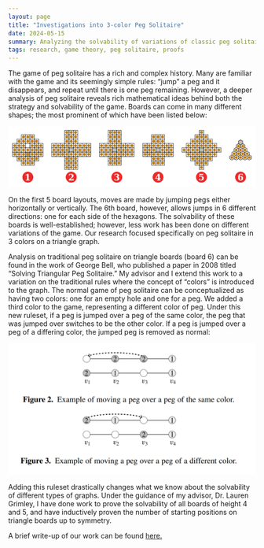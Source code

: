 ```yaml
---
layout: page
title: "Investigations into 3-color Peg Solitaire"
date: 2024-05-15
summary: Analyzing the solvability of variations of classic peg solitaire.
tags: research, game theory, peg solitaire, proofs
---
```


The game of peg solitaire has a rich and complex history. Many are familiar with the game and its seemingly simple rules: “jump” a peg and it disappears, and repeat until there is one peg remaining. However, a deeper analysis of peg solitaire reveals rich mathematical ideas behind both the strategy and solvability of the game. Boards can come in many different shapes; the most prominent of which have been listed below:

![Peg Solitaire Board Shapes](/images/research/peg-solitaire/boardshapes.png)

On the first 5 board layouts, moves are made by jumping pegs either horizontally or vertically. The 6th board, however, allows jumps in 6 different directions: one for each side of the hexagons. The solvability of these boards is well-established; however, less work has been done on different variations of the game. Our research focused specifically on peg solitaire in 3 colors on a triangle graph.

Analysis on traditional peg solitaire on triangle boards (board 6) can be found in the work of George Bell, who published a paper in 2008 titled “Solving Triangular Peg Solitaire.” My
advisor and I extend this work to a variation on the traditional rules where the concept of “colors” is introduced to the graph. The normal game of peg solitaire can be conceptualized as having two colors: one for an empty hole and one for a peg. We added a third color to the game, representing a different color of peg. Under this new ruleset, if a peg is jumped over a peg of the same color, the peg that was jumped over switches to be the other color. If a peg is jumped over a peg of a differing color, the jumped peg is removed as normal:

![3-Color Rules](/images/research/peg-solitaire/3color.png "Davis et al., 2020")

Adding this ruleset drastically changes what we know about the solvability of different types of graphs. Under the guidance of my advisor, Dr. Lauren Grimley, I have done work to prove the solvability of all boards of height 4 and 5, and have inductively proven the number of starting positions on triangle boards up to symmetry.

A brief write-up of our work can be found [here.](/images/research/peg-solitaire/PegSolitaire.pdf)


